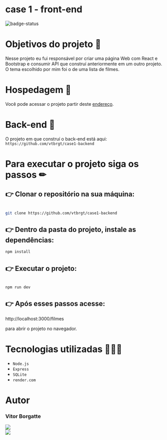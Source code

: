 # case 1 - front-end

![badge-status](https://img.shields.io/badge/status-FINALIZADO-green?style=for-the-badge)

# Objetivos do projeto 🎯

Nesse projeto eu fui responsável por criar uma página Web com React e Bootstrap e consumir API que construí anteriormente em um outro projeto. O tema escolhido por mim foi o de uma lista de filmes.

# Hospedagem 🏡

Você pode acessar o projeto partir deste [endereço](https://lista-filmes.onrender.com).

# Back-end 👾

O projeto em que construí o back-end está aqui: `https://github.com/vtbrgt/case1-backend`

# Para executar o projeto siga os passos ✏

## 👉 Clonar o repositório na sua máquina:

```sh

git clone https://github.com/vtbrgt/case1-backend

```

## 👉 Dentro da pasta do projeto, instale as dependências:

```sh
npm install
```

## 👉 Executar o projeto:

```sh

npm run dev

```

## 👉 Após esses passos acesse:

http://localhost:3000/filmes

para abrir o projeto no navegador.

# Tecnologias utilizadas 👨🏻‍💻

- `Node.js`
- `Express`
- `SQLite`
- `render.com`

# Autor

### Vitor Borgatte

<a style="display: block;" href="https://www.github.com/vtbrgt" target="_blank">
<img src="https://img.shields.io/badge/GitHub-100000?style=for-the-badge&logo=github&logoColor=white">
</a>
<a href="https://www.linkedin.com/in/vitor-borgatte/" target="_blank">
<img src="https://img.shields.io/badge/LinkedIn-0077B5?style=for-the-badge&logo=linkedin&logoColor=white">
</a>
